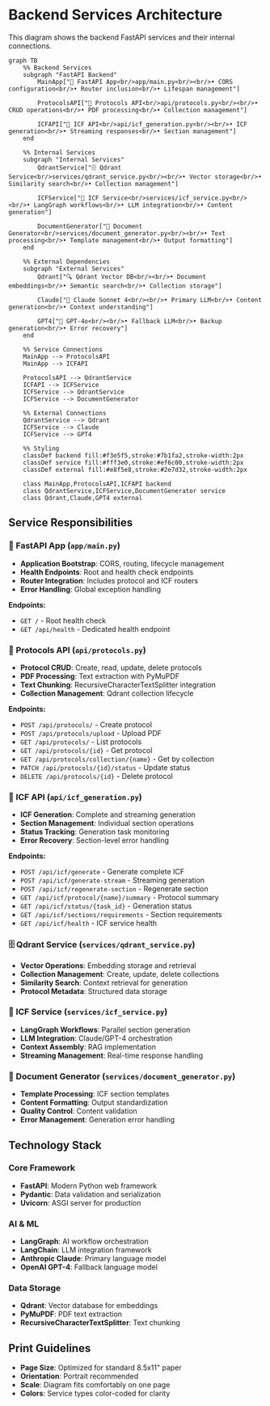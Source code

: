 # Backend Services Architecture

This diagram shows the backend FastAPI services and their internal connections.

```mermaid
graph TB
    %% Backend Services
    subgraph "FastAPI Backend"
        MainApp["🚀 FastAPI App<br/>app/main.py<br/><br/>• CORS configuration<br/>• Router inclusion<br/>• Lifespan management"]
        
        ProtocolsAPI["📄 Protocols API<br/>api/protocols.py<br/><br/>• CRUD operations<br/>• PDF processing<br/>• Collection management"]
        
        ICFAPI["🧾 ICF API<br/>api/icf_generation.py<br/><br/>• ICF generation<br/>• Streaming responses<br/>• Section management"]
    end

    %% Internal Services
    subgraph "Internal Services"
        QdrantService["🗄️ Qdrant Service<br/>services/qdrant_service.py<br/><br/>• Vector storage<br/>• Similarity search<br/>• Collection management"]
        
        ICFService["🤖 ICF Service<br/>services/icf_service.py<br/><br/>• LangGraph workflows<br/>• LLM integration<br/>• Content generation"]
        
        DocumentGenerator["📝 Document Generator<br/>services/document_generator.py<br/><br/>• Text processing<br/>• Template management<br/>• Output formatting"]
    end

    %% External Dependencies
    subgraph "External Services"
        Qdrant["🔍 Qdrant Vector DB<br/><br/>• Document embeddings<br/>• Semantic search<br/>• Collection storage"]
        
        Claude["🧠 Claude Sonnet 4<br/><br/>• Primary LLM<br/>• Content generation<br/>• Context understanding"]
        
        GPT4["🤖 GPT-4o<br/><br/>• Fallback LLM<br/>• Backup generation<br/>• Error recovery"]
    end

    %% Service Connections
    MainApp --> ProtocolsAPI
    MainApp --> ICFAPI
    
    ProtocolsAPI --> QdrantService
    ICFAPI --> ICFService
    ICFService --> QdrantService
    ICFService --> DocumentGenerator
    
    %% External Connections
    QdrantService --> Qdrant
    ICFService --> Claude
    ICFService --> GPT4

    %% Styling
    classDef backend fill:#f3e5f5,stroke:#7b1fa2,stroke-width:2px
    classDef service fill:#fff3e0,stroke:#ef6c00,stroke-width:2px
    classDef external fill:#e8f5e8,stroke:#2e7d32,stroke-width:2px
    
    class MainApp,ProtocolsAPI,ICFAPI backend
    class QdrantService,ICFService,DocumentGenerator service
    class Qdrant,Claude,GPT4 external
```

## Service Responsibilities

### 🚀 FastAPI App (`app/main.py`)
- **Application Bootstrap**: CORS, routing, lifecycle management
- **Health Endpoints**: Root and health check endpoints
- **Router Integration**: Includes protocol and ICF routers
- **Error Handling**: Global exception handling

**Endpoints:**
- `GET /` - Root health check
- `GET /api/health` - Dedicated health endpoint

### 📄 Protocols API (`api/protocols.py`)
- **Protocol CRUD**: Create, read, update, delete protocols
- **PDF Processing**: Text extraction with PyMuPDF
- **Text Chunking**: RecursiveCharacterTextSplitter integration
- **Collection Management**: Qdrant collection lifecycle

**Endpoints:**
- `POST /api/protocols/` - Create protocol
- `POST /api/protocols/upload` - Upload PDF
- `GET /api/protocols/` - List protocols
- `GET /api/protocols/{id}` - Get protocol
- `GET /api/protocols/collection/{name}` - Get by collection
- `PATCH /api/protocols/{id}/status` - Update status
- `DELETE /api/protocols/{id}` - Delete protocol

### 🧾 ICF API (`api/icf_generation.py`)
- **ICF Generation**: Complete and streaming generation
- **Section Management**: Individual section operations
- **Status Tracking**: Generation task monitoring
- **Error Recovery**: Section-level error handling

**Endpoints:**
- `POST /api/icf/generate` - Generate complete ICF
- `POST /api/icf/generate-stream` - Streaming generation
- `POST /api/icf/regenerate-section` - Regenerate section
- `GET /api/icf/protocol/{name}/summary` - Protocol summary
- `GET /api/icf/status/{task_id}` - Generation status
- `GET /api/icf/sections/requirements` - Section requirements
- `GET /api/icf/health` - ICF service health

### 🗄️ Qdrant Service (`services/qdrant_service.py`)
- **Vector Operations**: Embedding storage and retrieval
- **Collection Management**: Create, update, delete collections
- **Similarity Search**: Context retrieval for generation
- **Protocol Metadata**: Structured data storage

### 🤖 ICF Service (`services/icf_service.py`)
- **LangGraph Workflows**: Parallel section generation
- **LLM Integration**: Claude/GPT-4 orchestration
- **Context Assembly**: RAG implementation
- **Streaming Management**: Real-time response handling

### 📝 Document Generator (`services/document_generator.py`)
- **Template Processing**: ICF section templates
- **Content Formatting**: Output standardization
- **Quality Control**: Content validation
- **Error Management**: Generation error handling

## Technology Stack

### Core Framework
- **FastAPI**: Modern Python web framework
- **Pydantic**: Data validation and serialization
- **Uvicorn**: ASGI server for production

### AI & ML
- **LangGraph**: AI workflow orchestration
- **LangChain**: LLM integration framework
- **Anthropic Claude**: Primary language model
- **OpenAI GPT-4**: Fallback language model

### Data Storage
- **Qdrant**: Vector database for embeddings
- **PyMuPDF**: PDF text extraction
- **RecursiveCharacterTextSplitter**: Text chunking

## Print Guidelines

- **Page Size**: Optimized for standard 8.5x11" paper
- **Orientation**: Portrait recommended
- **Scale**: Diagram fits comfortably on one page
- **Colors**: Service types color-coded for clarity 